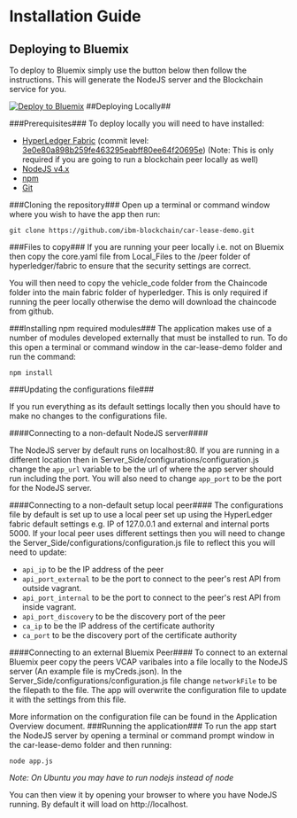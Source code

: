 Installation Guide
=======
## Deploying to Bluemix ##
To deploy to Bluemix simply use the button below then follow the instructions. This will generate the NodeJS server and the Blockchain service for you.

[![Deploy to Bluemix](https://bluemix.net/deploy/button.png)](https://bluemix.net/deploy?repository=https://github.com/jpayne23/car-lease-demo-1.git)
##Deploying Locally##

###Prerequisites###
To deploy locally you will need to have installed:

 - [HyperLedger Fabric](https://github.com/hyperledger/fabric/blob/master/docs/dev-setup/devenv.md) (commit level: [3e0e80a898b259fe463295eabff80ee64f20695e](https://github.com/hyperledger/fabric/commit/3e0e80a898b259fe463295eabff80ee64f20695e)) (Note: This is only required if you are going to run a blockchain peer locally as well)
 - [NodeJS v4.x](https://nodejs.org/en/download/)
 - [npm](https://docs.npmjs.com/getting-started/installing-node)
 - [Git](https://git-scm.com/download)

###Cloning the repository###
Open up a terminal or command window where you wish to have the app then run:

    git clone https://github.com/ibm-blockchain/car-lease-demo.git

###Files to copy###
If you are running your peer locally i.e. not on Bluemix then copy the core.yaml file from Local_Files to the /peer folder of hyperledger/fabric to ensure that the security settings are correct.

You will then need to copy the vehicle_code folder from the Chaincode folder into the main fabric folder of hyperledger. This is only required if running the peer locally otherwise the demo will download the chaincode from github.

###Installing npm required modules###
The application makes use of a number of modules developed externally that must be installed to run. To do this open a terminal or command window in the car-lease-demo folder and run the command:

    npm install

###Updating the configurations file###

If you run everything as its default settings locally then you should have to make no changes to the configurations file.

####Connecting to a non-default NodeJS server####

The NodeJS server by default runs on localhost:80. If you are running in a different location then in Server_Side/configurations/configuration.js change the `app_url` variable to be the url of where the app server should run including the port. You will also need to change `app_port` to be the port for the NodeJS server.

####Connecting to a non-default setup local peer####
The configurations file by default is set up to use a local peer set up using the HyperLedger fabric default settings e.g. IP of 127.0.0.1 and external and internal ports 5000. If your local peer uses different settings then you will need to change the Server_Side/configurations/configuration.js file to reflect this you will need to update:

- `api_ip` to be the IP address of the peer
- `api_port_external` to be the port to connect to the peer's rest API from outside vagrant.
- `api_port_internal` to be the port to connect to the peer's rest API from inside vagrant.
- `api_port_discovery` to be the discovery port of the peer
- `ca_ip` to be the IP address of the certificate authority
- `ca_port` to be the discovery port of the certificate authority

####Connecting to an external Bluemix Peer####
To connect to an external Bluemix peer copy the peers VCAP varibales into a file locally to the NodeJS server (An example file is myCreds.json).  In the Server_Side/configurations/configuration.js file change `networkFile` to be the filepath to the file. The app will overwrite the configuration file to update it with the settings from this file.

More information on the configuration file can be found in the Application Overview document.
###Running the application###
To run the app start the NodeJS server by opening a terminal or command prompt window in the car-lease-demo folder and then running:

    node app.js
  *Note: On Ubuntu you may have to run nodejs instead of node*

You can then view it by opening your browser to where you have NodeJS running. By default it will load on http://localhost.